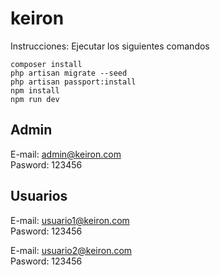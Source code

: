 # keiron

Instrucciones: Ejecutar los siguientes comandos
```
composer install
php artisan migrate --seed
php artisan passport:install
npm install
npm run dev
```

## Admin
E-mail: admin@keiron.com  
Pasword: 123456  

## Usuarios 
E-mail: usuario1@keiron.com  
Pasword: 123456    

E-mail: usuario2@keiron.com  
Pasword: 123456 

